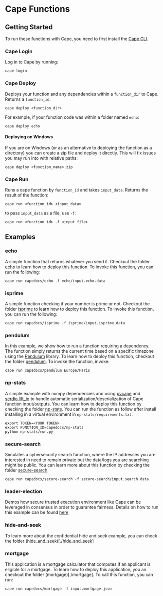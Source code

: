 # Cape Functions

## Getting Started

To run these functions with Cape, you need to first install the [Cape CLI](https://github.com/capeprivacy/cli).

### Cape Login

Log in to Cape by running:
```
cape login
```

### Cape Deploy

Deploys your function and any dependencies within a `function_dir` to Cape. Returns a `function_id`:

```
cape deploy <function_dir>
```

For example, if your function code was within a folder named `echo`:
```
cape deploy echo
```

#### Deploying on Windows

If you are on Windows (or as an alternative to deploying the function as a directory) you can create a zip file and deploy it directly. This will fix issues you may run into with relative paths:

```
cape deploy <function_name>.zip
```

### Cape Run

Runs a cape function by `function_id` and takes `input_data`. Returns the result of the function:

```
cape run <function_id> <input_data>
```

to pass `input_data` as a file, use `-f`:
```
cape run <function_id> -f <input_file>
```


## Examples

### echo

A simple function that returns whatever you send it. Checkout the folder [echo](.echo/) to learn how to deploy this function. To invoke this function, you can run the following:

```
cape run capedocs/echo -f echo/input.echo.data
```

### isprime

A simple function checking if your number is prime or not. Checkout the folder [isprime](.isprime/) to learn how to deploy this function. To invoke this function, you can run the following:

```
cape run capedocs/isprime -f isprime/input.isprime.data
```

### pendulum
In this example, we show how to run a function requiring a dependency. The function simply returns the current time based on a specific timezone using the [Pendulum](https://pendulum.eustace.io/) library. To learn how to deploy this function, checkout the folder [pendulum](./pendulum/). To invoke the function, invoke:

```
cape run capedocs/pendulum Europe/Paris 
```

### np-stats
A simple example with numpy dependencies and using [pycape](https://github.com/capeprivacy/pycape) and [serdio.lift_io](https://pydocs.capeprivacy.com/serdio.io_lifter.html#serdio.io_lifter.lift_io) to handle automatic serialization/deserialization of Cape function input/outputs. You can learn how to deploy this function by checking the folder [np-stats](./np-stats/). You can run the function as follow after install installing in a virtual environment in `np-stats/requirements.txt`:

```
export TOKEN=<YOUR TOKEN>
export FUNCTION_ID=capedocs/np-stats
python np-stats/run.py
```

### secure-search
Simulates a cybersecurity search function, where the IP addresses you are interested in need to remain private but the data/logs you are searching might be public. You can learn more about this function by checking the folder [secure-search](./secure_search/).

```
cape run capedocs/secure-search -f secure-search/input.search.data
```

### leader-election
Demos how secure trusted execution environment like Cape can be leveraged in consensus in order to guarantee fairness. Details on how to run this example can be found
[here](./leader-election)


### hide-and-seek
To learn more about the confidential hide and seek example, you can check the folder (hide_and_seek)[./hide_and_seek]


### mortgage
This application is a mortgage calculator that computes if an applicant is eligible for a mortgage. To learn how to deploy this application, you an checkout the folder (mortgage)[./mortgage]. To call this function, you can run:
```
cape run capedocs/mortgage -f input.mortgage.json
```

